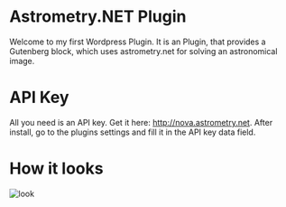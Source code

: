 # Astrometry.NET Plugin

Welcome to my first Wordpress Plugin. It is an Plugin, that provides a Gutenberg block, which uses astrometry.net for solving an astronomical image.

# API Key
All you need is an API key. Get it here: http://nova.astrometry.net. After install, go to the plugins settings and fill it in the API key data field.

# How it looks
![look](https://github.com/RedburnM/WordpressAstrometry/raw/master/assets/example.jpg)

